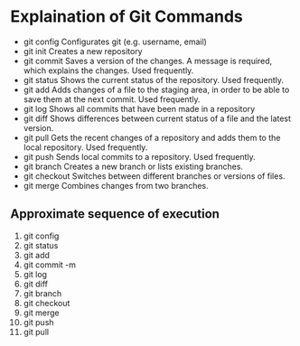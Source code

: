 # Explaination of Git Commands

- git config
Configurates git (e.g. username, email)
- git init
Creates a new repository
- git commit
Saves a version of the changes. A message is required, which explains the changes. Used frequently.
- git status
Shows the current status of the repository. Used frequently.
- git add
 Adds changes of a file to the staging area, in order to be able to save them at the next commit. Used frequently.
- git log
Shows all commits that have been made in a repository
- git diff
Shows differences between current status of a file and the latest version.
- git pull
Gets the recent changes of a repository and adds them to the local repository. Used frequently.
- git push
Sends local commits to a repository. Used frequently.
- git branch
Creates a new branch or lists existing branches.
- git checkout
Switches between different branches or versions of files.
- git merge
Combines changes from two branches.

## Approximate sequence of execution

1. git config
2. git status
3. git add
4. git commit -m
5. git log
6. git diff
7. git branch
8. git checkout
9. git merge
10. git push
11. git pull